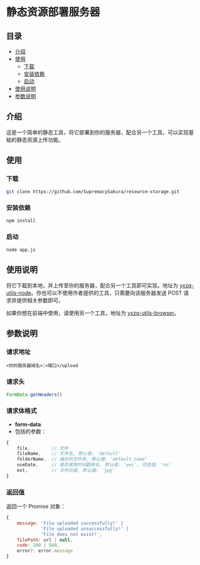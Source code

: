 # 静态资源部署服务器

## 目录
- [介绍](#\u4ecb\u7ecd)
- [使用](#\u4f7f\u7528)
  - [下载](#\u4e0b\u8f7d)
  - [安装依赖](#\u5b89\u88c5\u4f9d\u8d56)
  - [启动](#\u542f\u52a8)
- [使用说明](#\u4f7f\u7528\u8bf4\u660e)
- [参数说明](#\u53c2\u6570\u8bf4\u660e)

## 介绍
这是一个简单的静态工具，将它部署到你的服务器，配合另一个工具，可以实现基础的静态资源上传功能。

## 使用

### 下载
```bash
git clone https://github.com/SupremacySakura/resource-storage.git
```

### 安装依赖
```bash
npm install
```

### 启动
```bash
node app.js
```

## 使用说明
将它下载到本地，并上传至你的服务器，配合另一个工具即可实现。地址为 [yxzq-utils-node](https://www.npmjs.com/package/yxzq-utils-node)。你也可以不使用作者提供的工具，只需要向该服务器发送 POST 请求并提供相关参数即可。

如果你想在前端中使用，请使用另一个工具，地址为 [yxzq-utils-browser](https://www.npmjs.com/package/yxzq-utils-browser)。

## 参数说明

### 请求地址
```text
<你的服务器域名>:<端口>/upload
```

### 请求头
```javascript
FormData.getHeaders()
```

### 请求体格式
- **form-data**
- 包括的参数：

```javascript
{
    file,        // 文件
    fileName,    // 文件名, 默认值: 'default'
    folderName,  // 储存的文件夹, 默认值: 'default_name'
    useDate,     // 是否使用时间戳命名, 默认值: 'yes', 可选值: 'no'
    ext,         // 文件后缀, 默认值: 'jpg'
}
```

### 返回值
返回一个 Promise 对象：
```javascript
{
    message: 'File uploaded successfully!' |
             'File uploaded unsuccessfully!' |
             'File does not exist!',
    filePath: url | null,
    code: 200 | 500,
    error?: error.message
}
